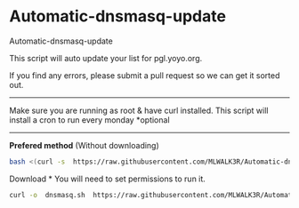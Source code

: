 Automatic-dnsmasq-update
========================

Automatic-dnsmasq-update

This script will auto update your list for pgl.yoyo.org.

If you find any errors, please submit a pull request so we can get it sorted out.

-----
Make sure you are running as root & have curl installed. This script will install a cron to run every monday *optional

-----

**Prefered method** (Without downloading)
```bash
bash <(curl -s  https://raw.githubusercontent.com/MLWALK3R/Automatic-dnsmasq-update/master/dnsmasq.sh )
```

Download * You will need to set permissions to run it. 

```bash
curl -o  dnsmasq.sh  https://raw.githubusercontent.com/MLWALK3R/Automatic-dnsmasq-update/master/dnsmasq.sh
```
